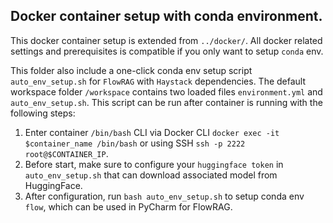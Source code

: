 ## Docker container setup with conda environment.

This docker container setup is extended from `../docker/`. All docker related settings and prerequisites is compatible if you only want to setup `conda` env.

This folder also include a one-click conda env setup script `auto_env_setup.sh` for `FlowRAG` with `Haystack` dependencies.
The default workspace folder `/workspace` contains two loaded files `environment.yml` and `auto_env_setup.sh`. 
This script can be run after container is running with the following steps:

1. Enter container `/bin/bash` CLI via Docker CLI `docker exec -it $container_name /bin/bash` or using SSH `ssh -p 2222 root@$CONTAINER_IP`.
2. Before start, make sure to configure your `huggingface token` in `auto_env_setup.sh` that can download associated model from HuggingFace.
3. After configuration, run `bash auto_env_setup.sh` to setup conda env `flow`, which can be used in PyCharm for FlowRAG.
